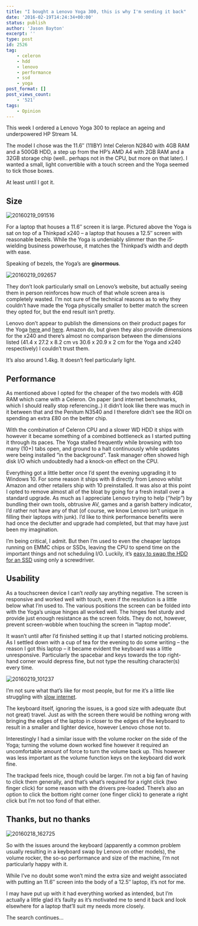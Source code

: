```yaml
---
title: "I bought a Lenovo Yoga 300, this is why I'm sending it back"
date: '2016-02-19T14:24:34+00:00'
status: publish
author: 'Jason Bayton'
excerpt: ''
type: post
id: 2526
tag:
    - celeron
    - hdd
    - lenovo
    - performance
    - ssd
    - yoga
post_format: []
post_views_count:
    - '521'
tags:
    - Opinion
---
```

This week I ordered a Lenovo Yoga 300 to replace an ageing and underpowered HP Stream 14.

The model I chose was the 11.6″ (11IBY) Intel Celeron N2840 with 4GB RAM and a 500GB HDD, a step up from the HP’s AMD A4 with 2GB RAM and a 32GB storage chip (well.. perhaps not in the CPU, but more on that later). I wanted a small, light convertible with a touch screen and the Yoga seemed to tick those boxes.

At least until I got it.

Size
----

![20160219_091516](https://r2_worker.bayton.workers.dev/uploads/2016/02/20160219_091516.jpg)

For a laptop that houses a 11.6″ screen it is large. Pictured above the Yoga is sat on top of a Thinkpad x240 – a laptop that houses a 12.5″ screen with reasonable bezels. While the Yoga is undeniably slimmer than the i5-wielding business powerhouse, it matches the Thinkpad’s width and depth with ease.

Speaking of bezels, the Yoga’s are **ginormous**.

![20160219_092657](https://r2_worker.bayton.workers.dev/uploads/2016/02/20160219_092657.jpg)

They don’t look particularly small on Lenovo’s website, but actually seeing them in person reinforces how much of that whole screen area is completely wasted. I’m not sure of the technical reasons as to why they couldn’t have made the Yoga physically smaller to better match the screen they opted for, but the end result isn’t pretty.

Lenovo don’t appear to publish the dimensions on their product pages for the Yoga [here ](https://support.lenovo.com/gb/en/documents/pd100796)and [here](https://shop.lenovo.com/gb/en/laptops/lenovo/yoga/yoga-300-11/). Amazon do, but given they also provide dimensions for the x240 and there’s almost no comparison between the dimensions listed (41.4 x 27.2 x 8.2 cm vs 30.6 x 20.9 x 2 cm for the Yoga and x240 respectively) I couldn’t trust them.

It’s also around 1.4kg. It doesn’t feel particularly light.

Performance
-----------

As mentioned above I opted for the cheaper of the two models with 4GB RAM which came with a Celeron. On paper (and internet benchmarks, which I should really stop referencing..) it didn’t look like there was much in it between that and the Penitum N3540 and I therefore didn’t see the ROI on spending an extra £80 on the better chip.

With the combination of Celeron CPU and a slower WD HDD it ships with however it became something of a combined bottleneck as I started putting it through its paces. The Yoga stalled frequently while browsing with too many (10+) tabs open, and ground to a halt continuously while updates were being installed “in the background”. Task manager often showed high disk I/O which undoubtedly had a knock-on effect on the CPU.

Everything got a little better once I’d spent the evening upgrading it to Windows 10. For some reason it ships with 8 directly from Lenovo whilst Amazon and other retailers ship with 10 preinstalled. It was also at this point I opted to remove almost all of the bloat by going for a fresh install over a standard upgrade. As much as I appreciate Lenovo trying to help (*“help”*) by bundling their own tools, obtrusive AV, games and a garish battery indicator, I’d rather not have any of that (of course, we know Lenovo isn’t unique in filling their laptops with junk). I’d like to think performance benefits were had once the declutter and upgrade had completed, but that may have just been my imagination.

I’m being critical, I admit. But then I’m used to even the cheaper laptops running on EMMC chips or SSDs, leaving the CPU to spend time on the important things and not scheduling I/O. Luckily, it’s [easy to swap the HDD for an SSD](/2016/02/lenovo-yoga-300-11iby-hard-drive-upgrade) using only a screwdriver.

Usability
---------

As a touchscreen device I can’t *really* say anything negative. The screen is responsive and worked well with touch, even if the resolution is a little below what I’m used to. The various positions the screen can be folded into with the Yoga’s unique hinges all worked well. The hinges feel sturdy and provide just enough resistance as the screen folds. They do not, however, prevent screen-wobble when touching the screen in “laptop mode”.

It wasn’t until after I’d finished setting it up that I started noticing problems. As I settled down with a cup of tea for the evening to do some writing – the reason I got this laptop – it became evident the keyboard was a little unresponsive. Particularly the spacebar and keys towards the top right-hand corner would depress fine, but not type the resulting character(s) every time.

![20160219_101237](https://r2_worker.bayton.workers.dev/uploads/2016/02/20160219_101237.jpg)

I’m not sure what that’s like for most people, but for me it’s a little like struggling with [slow internet](https://theoatmeal.com/comics/no_internet).

The keyboard itself, ignoring the issues, is a good size with adequate (but not great) travel. Just as with the screen there would be nothing wrong with bringing the edges of the laptop in closer to the edges of the keyboard to result in a smaller and lighter device, however Lenovo chose not to.

Interestingly I had a similar issue with the volume rocker on the side of the Yoga; turning the volume down worked fine however it required an uncomfortable amount of force to turn the volume back up. This however was less important as the volume function keys on the keyboard did work fine.

The trackpad feels nice, though could be larger. I’m not a big fan of having to click them generally, and that’s what’s required for a right click (two finger click) for some reason with the drivers pre-loaded. There’s also an option to click the bottom right corner (one finger click) to generate a right click but I’m not too fond of that either.

Thanks, but no thanks
---------------------

![20160218_162725](https://r2_worker.bayton.workers.dev/uploads/2016/02/20160218_162725.jpg)

So with the issues around the keyboard (apparently a common problem usually resulting in a keyboard swap by Lenovo on other models), the volume rocker, the so-so performance and size of the machine, I’m not particularly happy with it.

While I’ve no doubt some won’t mind the extra size and weight associated with putting an 11.6″ screen into the body of a 12.5″ laptop, it’s not for me.

I may have put up with it had everything worked as intended, but I’m actually a little glad it’s faulty as it’s motivated me to send it back and look elsewhere for a laptop that’ll suit my needs more closely.

The search continues…